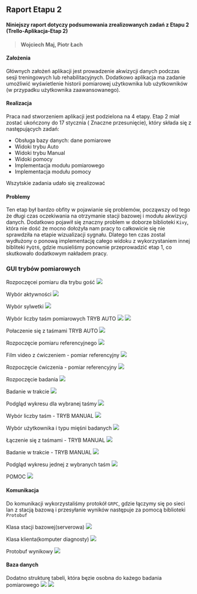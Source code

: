 ## Raport Etapu 2
#### Niniejszy raport dotyczy podsumowania zrealizowanych zadań z Etapu 2 (Trello-Aplikacja-Etap 2)
> #### Wojciech Maj, Piotr Łach

#### Założenia

Głównych założeń aplikacji jest prowadzenie akwizycji danych podczas sesji treningowych lub rehabilitacyjnych. Dodatkowo aplikacja ma zadanie umożliwić wyświetlenie historii pomiarowej użytkownika lub użytkowników (w przypadku użytkownika zaawansowanego).

#### Realizacja

Praca nad stworzeniem aplikacji jest podzielona na 4 etapy. 
Etap 2 miał zostać ukończony do 17 stycznia ( Znaczne przesunięcie), który składa się z następujących zadań:
*  Obsługa bazy danych: dane pomiarowe
*  Widoki trybu Auto
*  Widoki trybu Manual
*  Widoki pomocy
*  Implementacja modułu pomiarowego
*  Implementacja modułu pomocy

Wszytskie zadania udało się zrealizować

#### Problemy

Ten etap był bardzo obfity w pojawianie się problemów, począwszy od tego że długi czas oczekiwania na otrzymanie stacji bazowej i modułu akwizycji danych.
Dodatkowo pojawił się znaczny problem w doborze biblioteki `Kivy`, która nie dość że mocno dołożyła nam pracy to całkowicie się nie sprawdziła na etapie wizualizacji sygnału. 
Dlatego ten czas zostal wydłużony o ponową implementację całego widoku z wykorzystaniem innej bibliteki `PyQt6`, gdzie musieliśmy ponownie przeprowadzić etap 1, co skutkowało dodatkowym nakładem pracy.

<div style="page-break-after: always;"></div>

### GUI trybów pomiarowych

Rozpoczęcei pomiaru dla trybu gość
<img src='img/1.png'>
<div style="page-break-after: always;"></div>


Wybór aktywności
<img src='img/2.png'>
<div style="page-break-after: always;"></div>

Wybór sylwetki
<img src='img/3.png'>
<div style="page-break-after: always;"></div>


Wybór liczby taśm pomiarowych TRYB AUTO
<img src='img/4.png'>
<img src='img/5.png'>
<div style="page-break-after: always;"></div>


Połaczenie się z taśmami TRYB AUTO
<img src='img/6.png'>
<div style="page-break-after: always;"></div>



Rozpoczęcie pomiaru referencyjnego
<img src='img/7.png'>
<div style="page-break-after: always;"></div>


Film video z ćwiczeniem - pomiar referencyjny
<img src='img/8.png'>
<div style="page-break-after: always;"></div>


Rozpoczęcie ćwiczenia - pomiar referencyjny
<img src='img/9.png'>
<div style="page-break-after: always;"></div>

Rozpoczęcie badania
<img src='img/10.png'>
<div style="page-break-after: always;"></div>

Badanie w trakcie
<img src='img/11.png'>
<div style="page-break-after: always;"></div>

Podgląd wykresu dla wybranej taśmy
<img src='img/12.png'>
<div style="page-break-after: always;"></div>

Wybór liczby taśm - TRYB MANUAL
<img src='img/13.png'>
<div style="page-break-after: always;"></div>

Wybór użytkownika i typu mięśni badanych
<img src='img/14.png'>
<div style="page-break-after: always;"></div>

Łączenie się z taśmami  - TRYB MANUAL
<img src='img/15.png'>
<div style="page-break-after: always;"></div>

Badanie w trakcie - TRYB MANUAL
<img src='img/16.png'>
<div style="page-break-after: always;"></div>


Podgląd wykresu jednej z wybranych taśm
<img src='img/17.png'>
<div style="page-break-after: always;"></div>

POMOC 
<img src='img/18.png'>



#### Komunikacja

Do komunikacji wykorzystaliśmy protokół `GRPC`, gdzie łączymy się po sieci lan z stacją bazową i przesyłanie wyników następuje za pomocą biblioteki `Protobuf`

Klasa stacji bazowej(serverowa)
<img src='img/19.png'>

Klasa klienta(komputer diagnosty)
<img src='img/20.png'>

Protobuf wynikowy
<img src='img/21.png'>


#### Baza danych

Dodatno strukturę tabeli, która bęzie osobna do każego badania pomiarowego
<img src='img/24.png'>
<img src='img/25.png'>
